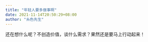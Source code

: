 ```yaml
---
title: "年轻人要多做事啊"
date: 2021-11-14T20:50:29+08:00
author: "糸色先生"
---
```


还在想什么呢？不创造价值，谈什么需求？果然还是要马上行动起来！